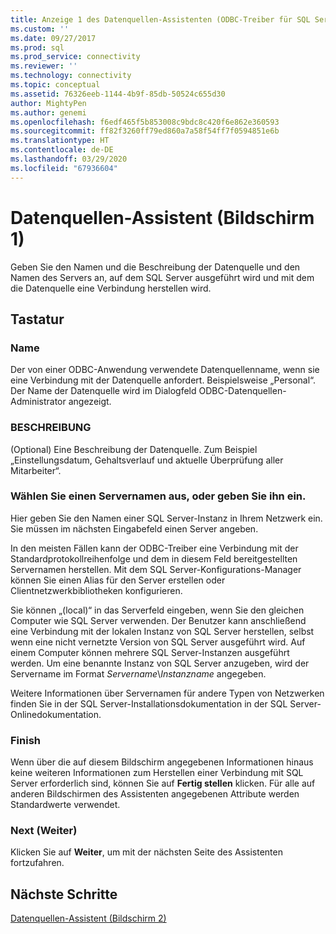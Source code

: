 ```yaml
---
title: Anzeige 1 des Datenquellen-Assistenten (ODBC-Treiber für SQL Server) | Microsoft-Dokumentation
ms.custom: ''
ms.date: 09/27/2017
ms.prod: sql
ms.prod_service: connectivity
ms.reviewer: ''
ms.technology: connectivity
ms.topic: conceptual
ms.assetid: 76326eeb-1144-4b9f-85db-50524c655d30
author: MightyPen
ms.author: genemi
ms.openlocfilehash: f6edf465f5b853008c9bdc8c420f6e862e360593
ms.sourcegitcommit: ff82f3260ff79ed860a7a58f54ff7f0594851e6b
ms.translationtype: HT
ms.contentlocale: de-DE
ms.lasthandoff: 03/29/2020
ms.locfileid: "67936604"
---
```

# <a name="data-source-wizard-screen-1"></a>Datenquellen-Assistent (Bildschirm 1)

Geben Sie den Namen und die Beschreibung der Datenquelle und den Namen des Servers an, auf dem SQL Server ausgeführt wird und mit dem die Datenquelle eine Verbindung herstellen wird. 
    
## <a name="options"></a>Tastatur

### <a name="name"></a>Name

Der von einer ODBC-Anwendung verwendete Datenquellenname, wenn sie eine Verbindung mit der Datenquelle anfordert. Beispielsweise „Personal“. Der Name der Datenquelle wird im Dialogfeld ODBC-Datenquellen-Administrator angezeigt.

### <a name="description"></a>BESCHREIBUNG

(Optional) Eine Beschreibung der Datenquelle. Zum Beispiel „Einstellungsdatum, Gehaltsverlauf und aktuelle Überprüfung aller Mitarbeiter“.

### <a name="select-or-enter-a-server-name"></a>Wählen Sie einen Servernamen aus, oder geben Sie ihn ein.

Hier geben Sie den Namen einer SQL Server-Instanz in Ihrem Netzwerk ein. Sie müssen im nächsten Eingabefeld einen Server angeben.

In den meisten Fällen kann der ODBC-Treiber eine Verbindung mit der Standardprotokollreihenfolge und dem in diesem Feld bereitgestellten Servernamen herstellen. Mit dem SQL Server-Konfigurations-Manager können Sie einen Alias für den Server erstellen oder Clientnetzwerkbibliotheken konfigurieren.

Sie können „(local)“ in das Serverfeld eingeben, wenn Sie den gleichen Computer wie SQL Server verwenden. Der Benutzer kann anschließend eine Verbindung mit der lokalen Instanz von SQL Server herstellen, selbst wenn eine nicht vernetzte Version von SQL Server ausgeführt wird. Auf einem Computer können mehrere SQL Server-Instanzen ausgeführt werden. Um eine benannte Instanz von SQL Server anzugeben, wird der Servername im Format _Servername_\\_Instanzname_ angegeben.

Weitere Informationen über Servernamen für andere Typen von Netzwerken finden Sie in der SQL Server-Installationsdokumentation in der SQL Server-Onlinedokumentation.

### <a name="finish"></a>Finish

Wenn über die auf diesem Bildschirm angegebenen Informationen hinaus keine weiteren Informationen zum Herstellen einer Verbindung mit SQL Server erforderlich sind, können Sie auf **Fertig stellen** klicken. Für alle auf anderen Bildschirmen des Assistenten angegebenen Attribute werden Standardwerte verwendet.

### <a name="next"></a>Next (Weiter)

Klicken Sie auf **Weiter**, um mit der nächsten Seite des Assistenten fortzufahren.

## <a name="next-steps"></a>Nächste Schritte

[Datenquellen-Assistent (Bildschirm 2)](../../../connect/odbc/windows/dsn-wizard-2.md)
